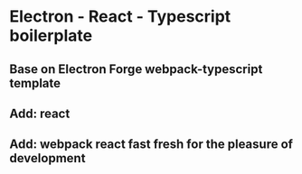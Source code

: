 # Electron - React - Typescript boilerplate

## Base on Electron Forge webpack-typescript template

## Add: react

## Add: webpack react fast fresh for the pleasure of development
